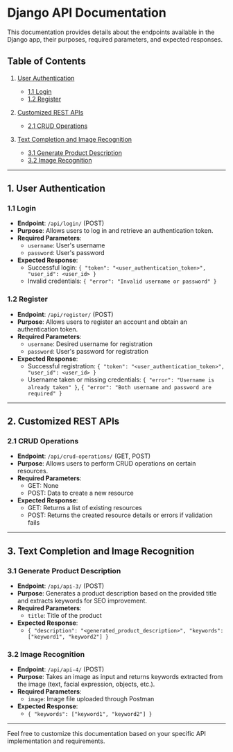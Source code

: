 # Django API Documentation

This documentation provides details about the endpoints available in the Django app, their purposes, required parameters, and expected responses.

## Table of Contents
1. [User Authentication](#user-authentication)
   - [1.1 Login](#11-login)
   - [1.2 Register](#12-register)

2. [Customized REST APIs](#customized-rest-apis)
   - [2.1 CRUD Operations](#21-crud-operations)

3. [Text Completion and Image Recognition](#text-completion-and-image-recognition)
   - [3.1 Generate Product Description](#31-generate-product-description)
   - [3.2 Image Recognition](#32-image-recognition)

---

## 1. User Authentication

### 1.1 Login

- **Endpoint**: `/api/login/` (POST)
- **Purpose**: Allows users to log in and retrieve an authentication token.
- **Required Parameters**:
  - `username`: User's username
  - `password`: User's password
- **Expected Response**:
  - Successful login: `{ "token": "<user_authentication_token>", "user_id": <user_id> }`
  - Invalid credentials: `{ "error": "Invalid username or password" }`

### 1.2 Register

- **Endpoint**: `/api/register/` (POST)
- **Purpose**: Allows users to register an account and obtain an authentication token.
- **Required Parameters**:
  - `username`: Desired username for registration
  - `password`: User's password for registration
- **Expected Response**:
  - Successful registration: `{ "token": "<user_authentication_token>", "user_id": <user_id> }`
  - Username taken or missing credentials: `{ "error": "Username is already taken" }`, `{ "error": "Both username and password are required" }`

---

## 2. Customized REST APIs

### 2.1 CRUD Operations

- **Endpoint**: `/api/crud-operations/` (GET, POST)
- **Purpose**: Allows users to perform CRUD operations on certain resources.
- **Required Parameters**:
  - GET: None
  - POST: Data to create a new resource
- **Expected Response**:
  - GET: Returns a list of existing resources
  - POST: Returns the created resource details or errors if validation fails

---

## 3. Text Completion and Image Recognition

### 3.1 Generate Product Description

- **Endpoint**: `/api/api-3/` (POST)
- **Purpose**: Generates a product description based on the provided title and extracts keywords for SEO improvement.
- **Required Parameters**:
  - `title`: Title of the product
- **Expected Response**:
  - `{ "description": "<generated_product_description>", "keywords": ["keyword1", "keyword2"] }`

### 3.2 Image Recognition

- **Endpoint**: `/api/api-4/` (POST)
- **Purpose**: Takes an image as input and returns keywords extracted from the image (text, facial expression, objects, etc.).
- **Required Parameters**:
  - `image`: Image file uploaded through Postman
- **Expected Response**:
  - `{ "keywords": ["keyword1", "keyword2"] }`

---

Feel free to customize this documentation based on your specific API implementation and requirements.
